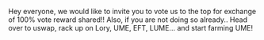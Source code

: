 Hey everyone, we would like to invite you to vote us to the top for exchange of 100% vote reward shared!!
Also, if you are not doing so already.. Head over to uswap, rack up on Lory, UME, EFT, LUME... and start farming UME!
